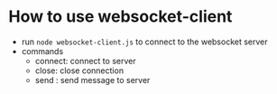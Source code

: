 # How to use websocket-client 
- run `node websocket-client.js` to connect to the websocket server 
- commands 
  - connect: connect to server 
  - close: close connection 
  - send <message>: send message to server
